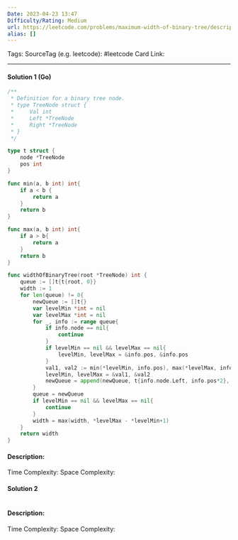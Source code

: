```yaml
---
Date: 2023-04-23 13:47
Difficulty/Rating: Medium
url: https://leetcode.com/problems/maximum-width-of-binary-tree/description/
alias: []
---
```

Tags: 
SourceTag (e.g. leetcode): #leetcode
Card Link: 

---
#### Solution 1 (Go)

```go
/**
 * Definition for a binary tree node.
 * type TreeNode struct {
 *     Val int
 *     Left *TreeNode
 *     Right *TreeNode
 * }
 */

type t struct {
    node *TreeNode
    pos int
}

func min(a, b int) int{
    if a < b {
        return a
    }
    return b
}

func max(a, b int) int{
    if a > b{
        return a
    }
    return b
}

func widthOfBinaryTree(root *TreeNode) int {
    queue := []t{t{root, 0}}
    width := 1
    for len(queue) != 0{
        newQueue := []t{}
        var levelMin *int = nil
        var levelMax *int = nil
        for _, info := range queue{
            if info.node == nil{
                continue
            }
            if levelMin == nil && levelMax == nil{
                levelMin, levelMax = &info.pos, &info.pos
            }
            val1, val2 := min(*levelMin, info.pos), max(*levelMax, info.pos)
            levelMin, levelMax = &val1, &val2
            newQueue = append(newQueue, t{info.node.Left, info.pos*2}, t{info.node.Right, info.pos*2+1})
        }
        queue = newQueue
        if levelMin == nil && levelMax == nil{
            continue
        }
        width = max(width, *levelMax - *levelMin+1)
    }
    return width
}
```

#### Description:


Time Complexity:
Space Complexity:


#### Solution 2

```go

```

#### Description:


Time Complexity:
Space Complexity: